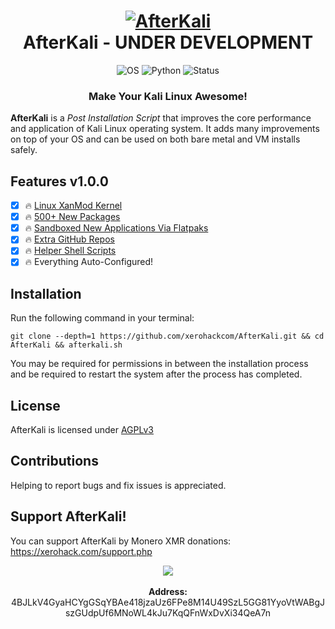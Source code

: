 <h1 align="center">
  <a href="https://github.com/xerohackcom/AfterKali"><img src="https://raw.githubusercontent.com/xerohackcom/AfterKali/main/images/banner.png" alt="AfterKali" border="0"></a>
  <br>AfterKali - UNDER DEVELOPMENT<br>
</h1>


<p align="center">
  <img src="https://raw.githubusercontent.com/xerohackcom/AfterKali/main/images/os-kali-linux.svg" alt="OS">
  <img src="https://raw.githubusercontent.com/xerohackcom/AfterKali/main/images/python-3.svg" alt="Python">
  <img src="https://raw.githubusercontent.com/xerohackcom/AfterKali/main/images/status-under-development.svg" alt="Status">
</p>

<h3 align="center">Make Your Kali Linux Awesome!</h3>

<b>AfterKali</b> is a <i>Post Installation Script</i> that improves the core performance and application of Kali Linux operating system. It adds many improvements on top of your OS and can be used on both bare metal and VM installs safely.


## Features v1.0.0

- [x] 🔥 <a href="https://xanmod.org">Linux XanMod Kernel</a>
- [x] 🔥 <a href="https://raw.githubusercontent.com/xerohackcom/BKALI/main/packages/aptpacks.txt">500+ New Packages</a>
- [x] 🔥 <a href="https://raw.githubusercontent.com/xerohackcom/BKALI/main/packages/flatpaks.txt">Sandboxed New Applications Via Flatpaks</a>
- [x] 🔥 <a href="https://raw.githubusercontent.com/xerohackcom/BKALI/main/packages/gitpacks.txt">Extra GitHub Repos</a>
- [x] 🔥 <a href="https://github.com/xerohackcom/BKALI/tree/main/homescripts">Helper Shell Scripts</a>
- [x] 🔥 Everything Auto-Configured!

## Installation

Run the following command in your terminal:

```shell
git clone --depth=1 https://github.com/xerohackcom/AfterKali.git && cd AfterKali && afterkali.sh
```

You may be required for permissions in between the installation process and be required to restart the system after the process has completed.


## License

AfterKali is licensed under <a href="https://github.com/xerohackcom/AfterKali/blob/main/LICENSE">AGPLv3</a>

## Contributions

Helping to report bugs and fix issues is appreciated.

## Support AfterKali!

You can support AfterKali by Monero XMR donations: https://xerohack.com/support.php

<p align="center">
  <img src="https://xerohack.com/assets/images/monero.png">
  <Br><br>
  <b>Address:</b> 4BJLkV4GyaHCYgGSqYBAe418jzaUz6FPe8M14U49SzL5GG81YyoVtWABgJszGUdpUf6MNoWL4kJu7KqQFnWxDvXi34QeA7n
</p>
